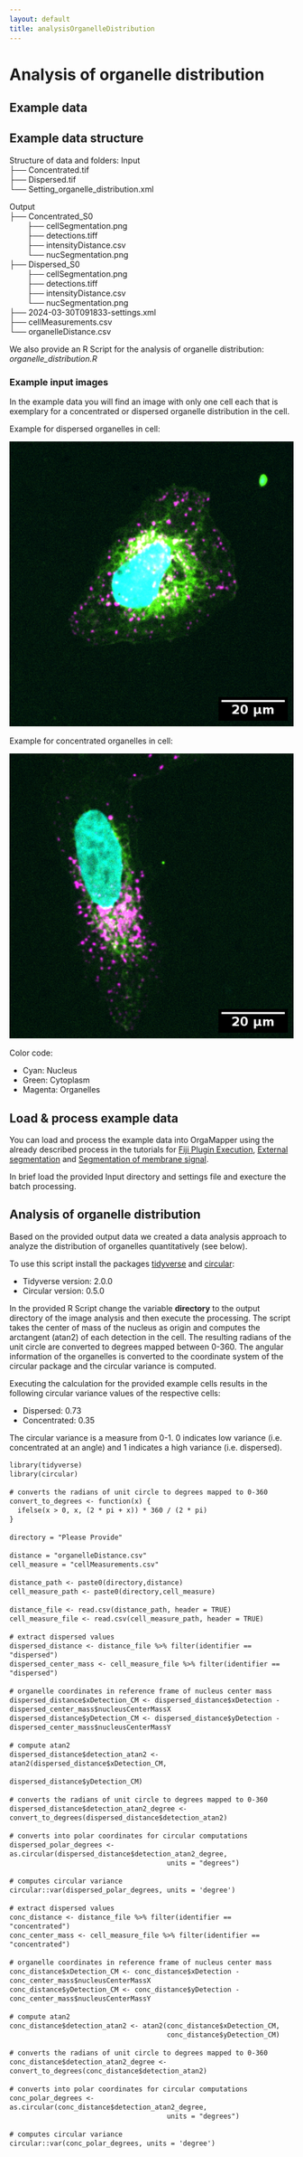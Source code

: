 ```yaml
---
layout: default
title: analysisOrganelleDistribution
---
```


# Analysis of organelle distribution

## Example data

<!---
Link to example input data
-->


## Example data structure

Structure of data and folders:
Input<br>
├── Concentrated.tif<br>
├── Dispersed.tif<br>
└── Setting_organelle_distribution.xml<br>

Output<br>
├── Concentrated_S0<br>
&nbsp;&nbsp;&nbsp;&nbsp;&nbsp;&nbsp;&nbsp;&nbsp;├── cellSegmentation.png<br>
&nbsp;&nbsp;&nbsp;&nbsp;&nbsp;&nbsp;&nbsp;&nbsp;├── detections.tiff<br>
&nbsp;&nbsp;&nbsp;&nbsp;&nbsp;&nbsp;&nbsp;&nbsp;├── intensityDistance.csv<br>
&nbsp;&nbsp;&nbsp;&nbsp;&nbsp;&nbsp;&nbsp;&nbsp;└──  nucSegmentation.png<br>
├── Dispersed_S0<br>
&nbsp;&nbsp;&nbsp;&nbsp;&nbsp;&nbsp;&nbsp;&nbsp;├── cellSegmentation.png<br>
&nbsp;&nbsp;&nbsp;&nbsp;&nbsp;&nbsp;&nbsp;&nbsp;├── detections.tiff<br>
&nbsp;&nbsp;&nbsp;&nbsp;&nbsp;&nbsp;&nbsp;&nbsp;├── intensityDistance.csv<br>
&nbsp;&nbsp;&nbsp;&nbsp;&nbsp;&nbsp;&nbsp;&nbsp;└──  nucSegmentation.png<br>
├── 2024-03-30T091833-settings.xml<br>
├── cellMeasurements.csv<br>
└── organelleDistance.csv<br>

We also provide an R Script for the analysis of organelle distribution:
*organelle_distribution.R*

### Example input images

In the example data you will find an image with only one cell each that is exemplary for a concentrated or dispersed organelle distribution in the cell.

Example for dispersed organelles in cell: 

<img src="../images/organelle_distribution/dispersed.png" alt="Dispersed" class="inline"/>

Example for concentrated organelles in cell: 


<img src="../images/organelle_distribution/concentrated.png" alt="Concentrated" class="inline"/>

Color code:
* Cyan: Nucleus
* Green: Cytoplasm
* Magenta: Organelles

## Load & process example data

You can load and process the example data into OrgaMapper using the already described process in the tutorials for [Fiji Plugin Execution](workflow.html), [External segmentation](external_segmentation.html) and [Segmentation of membrane signal](seg_membrane_signal.html). 

In brief load the provided Input directory and settings file and execture the batch processing.

## Analysis of organelle distribution

Based on the provided output data we created a data analysis approach to analyze the distribution of organelles quantitatively (see below).

To use this script install the packages [tidyverse](https://www.tidyverse.org/) and [circular](https://cran.r-project.org/web/packages/circular/circular.pdf):
* Tidyverse version: 2.0.0
* Circular version: 0.5.0

In the provided R Script change the variable **directory** to the output directory of the image analysis and then execute the processing. The script takes the center of mass of the nucleus as origin and computes the arctangent (atan2) of each detection in the cell. The resulting radians of the unit circle are converted to degrees mapped between 0-360. The angular information of the organelles is converted to the coordinate system of the circular package and the circular variance is computed. 
<!---
//der letze Satz ist leider unverständlich//
-->


Executing the calculation for the provided example cells results in the following circular variance values of the respective cells:
* Dispersed: 0.73
* Concentrated: 0.35

The circular variance is a measure from 0-1. 0 indicates low variance (i.e. concentrated at an angle) and 1 indicates a high variance (i.e. dispersed). 

```
library(tidyverse)
library(circular)

# converts the radians of unit circle to degrees mapped to 0-360
convert_to_degrees <- function(x) {
  ifelse(x > 0, x, (2 * pi + x)) * 360 / (2 * pi)
}

directory = "Please Provide"

distance = "organelleDistance.csv"
cell_measure = "cellMeasurements.csv"

distance_path <- paste0(directory,distance)
cell_measure_path <- paste0(directory,cell_measure)

distance_file <- read.csv(distance_path, header = TRUE)
cell_measure_file <- read.csv(cell_measure_path, header = TRUE)

# extract dispersed values
dispersed_distance <- distance_file %>% filter(identifier == "dispersed")
dispersed_center_mass <- cell_measure_file %>% filter(identifier == "dispersed")

# organelle coordinates in reference frame of nucleus center mass
dispersed_distance$xDetection_CM <- dispersed_distance$xDetection - dispersed_center_mass$nucleusCenterMassX
dispersed_distance$yDetection_CM <- dispersed_distance$yDetection - dispersed_center_mass$nucleusCenterMassY

# compute atan2
dispersed_distance$detection_atan2 <- atan2(dispersed_distance$xDetection_CM, 
                                            dispersed_distance$yDetection_CM)

# converts the radians of unit circle to degrees mapped to 0-360
dispersed_distance$detection_atan2_degree <- convert_to_degrees(dispersed_distance$detection_atan2)

# converts into polar coordinates for circular computations
dispersed_polar_degrees <- as.circular(dispersed_distance$detection_atan2_degree, 
                                       units = "degrees")

# computes circular variance
circular::var(dispersed_polar_degrees, units = 'degree')

# extract dispersed values
conc_distance <- distance_file %>% filter(identifier == "concentrated")
conc_center_mass <- cell_measure_file %>% filter(identifier == "concentrated")

# organelle coordinates in reference frame of nucleus center mass
conc_distance$xDetection_CM <- conc_distance$xDetection - conc_center_mass$nucleusCenterMassX
conc_distance$yDetection_CM <- conc_distance$yDetection - conc_center_mass$nucleusCenterMassY

# compute atan2
conc_distance$detection_atan2 <- atan2(conc_distance$xDetection_CM, 
                                       conc_distance$yDetection_CM)

# converts the radians of unit circle to degrees mapped to 0-360
conc_distance$detection_atan2_degree <- convert_to_degrees(conc_distance$detection_atan2)

# converts into polar coordinates for circular computations
conc_polar_degrees <- as.circular(conc_distance$detection_atan2_degree, 
                                       units = "degrees")

# computes circular variance
circular::var(conc_polar_degrees, units = 'degree')
```